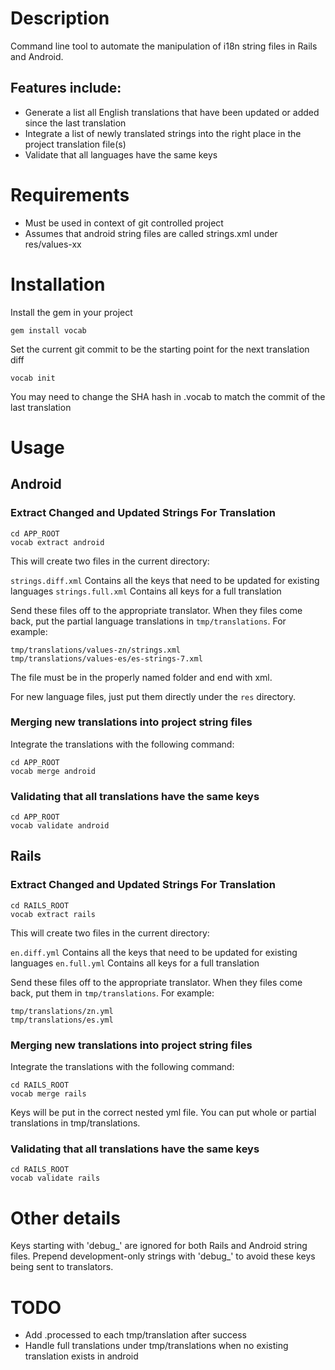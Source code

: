 # Description

Command line tool to automate the manipulation of i18n string files in Rails and Android.

## Features include:

  * Generate a list all English translations that have been updated or added since the last translation
  * Integrate a list of newly translated strings into the right place in the project translation file(s)
  * Validate that all languages have the same keys

# Requirements

  * Must be used in context of git controlled project
  * Assumes that android string files are called strings.xml under res/values-xx

# Installation

Install the gem in your project

    gem install vocab

Set the current git commit to be the starting point for the next translation diff

    vocab init

You may need to change the SHA hash in .vocab to match the commit of the last translation

# Usage

## Android

### Extract Changed and Updated Strings For Translation

    cd APP_ROOT
    vocab extract android

This will create two files in the current directory:

`strings.diff.xml` Contains all the keys that need to be updated for existing languages
`strings.full.xml` Contains all keys for a full translation

Send these files off to the appropriate translator.  When they files come back,
put the partial language translations in `tmp/translations`.  For example:

    tmp/translations/values-zn/strings.xml
    tmp/translations/values-es/es-strings-7.xml

The file must be in the properly named folder and end with xml.

For new language files, just put them directly under the `res` directory.

### Merging new translations into project string files

Integrate the translations with the following command:

    cd APP_ROOT
    vocab merge android

### Validating that all translations have the same keys

    cd APP_ROOT
    vocab validate android

## Rails

### Extract Changed and Updated Strings For Translation

    cd RAILS_ROOT
    vocab extract rails

This will create two files in the current directory:

`en.diff.yml` Contains all the keys that need to be updated for existing languages
`en.full.yml` Contains all keys for a full translation

Send these files off to the appropriate translator.  When they files come back,
put them in `tmp/translations`.  For example:

    tmp/translations/zn.yml
    tmp/translations/es.yml

### Merging new translations into project string files

Integrate the translations with the following command:

    cd RAILS_ROOT
    vocab merge rails

 Keys will be put in the correct nested yml file.  You can put whole or partial translations
 in tmp/translations.

### Validating that all translations have the same keys

    cd RAILS_ROOT
    vocab validate rails

# Other details

Keys starting with 'debug_' are ignored for both Rails and Android string files.  Prepend development-only strings
with 'debug_' to avoid these keys being sent to translators.

# TODO

  * Add .processed to each tmp/translation after success
  * Handle full translations under tmp/translations when no existing translation exists in android